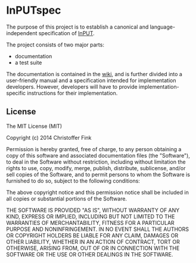 InPUTspec
=========

The purpose of this project is to establish a canonical and
language-independent specification of [InPUT][].

The project consists of two major parts:

- documentation
- a test suite

The documentation is contained in the [wiki][], and is
further divided into a user-friendly manual and a specification intended for
implementation developers. However, developers will have to provide
implementation-specific instructions for their implementation.

License
-------

The MIT License (MIT)

Copyright (c) 2014 Christoffer Fink

Permission is hereby granted, free of charge, to any person obtaining a copy
of this software and associated documentation files (the "Software"), to deal
in the Software without restriction, including without limitation the rights
to use, copy, modify, merge, publish, distribute, sublicense, and/or sell
copies of the Software, and to permit persons to whom the Software is
furnished to do so, subject to the following conditions:

The above copyright notice and this permission notice shall be included in all
copies or substantial portions of the Software.

THE SOFTWARE IS PROVIDED "AS IS", WITHOUT WARRANTY OF ANY KIND, EXPRESS OR
IMPLIED, INCLUDING BUT NOT LIMITED TO THE WARRANTIES OF MERCHANTABILITY,
FITNESS FOR A PARTICULAR PURPOSE AND NONINFRINGEMENT. IN NO EVENT SHALL THE
AUTHORS OR COPYRIGHT HOLDERS BE LIABLE FOR ANY CLAIM, DAMAGES OR OTHER
LIABILITY, WHETHER IN AN ACTION OF CONTRACT, TORT OR OTHERWISE, ARISING FROM,
OUT OF OR IN CONNECTION WITH THE SOFTWARE OR THE USE OR OTHER DEALINGS IN THE
SOFTWARE.

[InPUT]: http://feldob.github.io/InPUT/
[wiki]: https://github.com/finkn/InPUTspec/wiki
